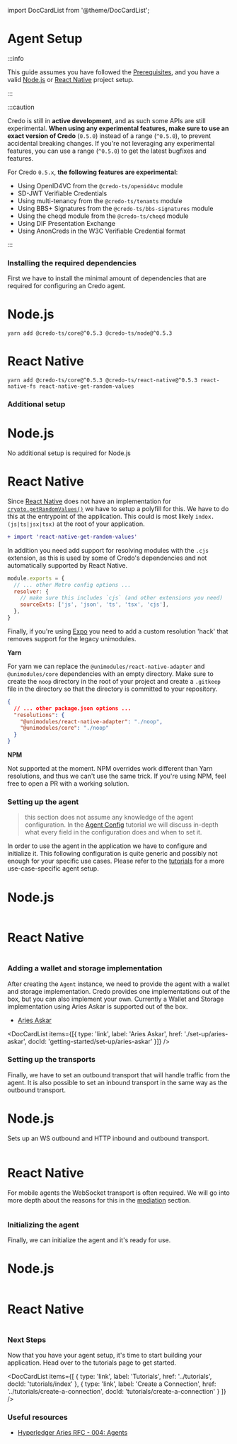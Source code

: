 import DocCardList from '@theme/DocCardList';

# Agent Setup

:::info

This guide assumes you have followed the [Prerequisites](./prerequisites), and you have a valid
[Node.js](https://nodejs.org) or [React Native](https://reactnative.dev) project setup.

:::

:::caution

Credo is still in **active development**, and as such some APIs are still experimental. **When using any experimental features, make sure to use an exact version of Credo** (`0.5.0`) instead of a range (`^0.5.0`), to prevent accidental breaking changes. If you're not leveraging any experimental features, you can use a range (`^0.5.0`) to get the latest bugfixes and features.

For Credo `0.5.x`, **the following features are experimental**:

- Using OpenID4VC from the `@credo-ts/openid4vc` module
- SD-JWT Verifiable Credentials
- Using multi-tenancy from the `@credo-ts/tenants` module
- Using BBS+ Signatures from the `@credo-ts/bbs-signatures` module
- Using the cheqd module from the `@credo-ts/cheqd` module
- Using DIF Presentation Exchange
- Using AnonCreds in the W3C Verifiable Credential format

:::

### Installing the required dependencies

First we have to install the minimal amount of dependencies that are required for configuring an Credo agent.

<!--tabs-->

# Node.js

```console
yarn add @credo-ts/core@^0.5.3 @credo-ts/node@^0.5.3
```

# React Native

```console
yarn add @credo-ts/core@^0.5.3 @credo-ts/react-native@^0.5.3 react-native-fs react-native-get-random-values
```

<!--/tabs-->

### Additional setup

<!--tabs-->

# Node.js

No additional setup is required for Node.js

# React Native

Since [React Native](https://reactnative.dev) does not have an implementation
for
[`crypto.getRandomValues()`](https://developer.mozilla.org/en-US/docs/Web/API/Crypto/getRandomValues)
we have to setup a polyfill for this. We have to do this at the entrypoint of
the application. This could is most likely `index.(js|ts|jsx|tsx)` at the root
of your application.

```diff title="index.tsx" showLineNumbers
+ import 'react-native-get-random-values'
```

In addition you need add support for resolving modules with the `.cjs` extension, as this is used by some of Credo's dependencies and not automatically supported by React Native.

```js title="metro.config.js" showLineNumbers
module.exports = {
  // ... other Metro config options ...
  resolver: {
    // make sure this includes `cjs` (and other extensions you need)
    sourceExts: ['js', 'json', 'ts', 'tsx', 'cjs'],
  },
}
```

Finally, if you're using [Expo](https://expo.dev) you need to add a custom resolution 'hack' that removes support for the legacy unimodules.

**Yarn**

For yarn we can replace the `@unimodules/react-native-adapter` and `@unimodules/core` dependencies with an empty directory. Make sure to create the `noop` directory in the root of your project and create a `.gitkeep` file in the directory so that the directory is committed to your repository.

```json title="package.json" showLineNumbers
{
  // ... other package.json options ...
  "resolutions": {
    "@unimodules/react-native-adapter": "./noop",
    "@unimodules/core": "./noop"
  }
}
```

**NPM**

Not supported at the moment. NPM overrides work different than Yarn resolutions, and thus we can't use the same trick. If you're using NPM, feel free to open a PR with a working solution.

<!--/tabs-->

### Setting up the agent

> this section does not assume any knowledge of the agent configuration.
> In the [Agent Config](../tutorials/agent-config) tutorial we will discuss in-depth what every
> field in the configuration does and when to set it.

In order to use the agent in the application we have to configure and
initialize it. This following configuration is quite generic and possibly not
enough for your specific use cases. Please refer to the
[tutorials](../tutorials) for a more use-case-specific agent setup.

<!--tabs-->

# Node.js

```typescript showLineNumbers set-up.ts section-1

```

# React Native

```typescript showLineNumbers set-up-rn.ts section-1

```

<!--/tabs-->

### Adding a wallet and storage implementation

After creating the `Agent` instance, we need to provide the agent with a wallet and storage implementation. Credo provides one implementations out of the box, but you can also implement your own. Currently a Wallet and Storage implementation using Aries Askar is supported out of the box.

- [Aries Askar](./set-up/aries-askar)

<DocCardList items={[{
type: 'link',
label: 'Aries Askar',
href: './set-up/aries-askar',
docId: 'getting-started/set-up/aries-askar'
}]} />

### Setting up the transports

Finally, we have to set an outbound transport that
will handle traffic from the agent. It is also possible to set an inbound
transport in the same way as the outbound transport.

<!--tabs-->

# Node.js

Sets up an WS outbound and HTTP inbound and outbound transport.

```typescript showLineNumbers set-up.ts section-2

```

# React Native

For mobile agents the WebSocket transport is often required. We will go into
more depth about the reasons for this in the [mediation](./../../tutorials/mediation.md) section.

```typescript showLineNumbers set-up-rn.ts section-2

```

<!--/tabs-->

### Initializing the agent

Finally, we can initialize the agent and it's ready for use.

<!--tabs-->

# Node.js

```typescript showLineNumbers set-up.ts section-3

```

# React Native

```typescript showLineNumbers set-up-rn.ts section-3

```

<!--/tabs-->

### Next Steps

Now that you have your agent setup, it's time to start building your application. Head over to the tutorials page to get started.

<DocCardList items={[
{ type: 'link', label: 'Tutorials', href: '../tutorials', docId: 'tutorials/index' },
{ type: 'link', label: 'Create a Connection', href: '../tutorials/create-a-connection', docId: 'tutorials/create-a-connection' }
]} />

<!--/tabs-->

### Useful resources

- [Hyperledger Aries RFC - 004:
  Agents](https://github.com/hyperledger/aries-rfcs/blob/main/concepts/0004-agents/README.md)
